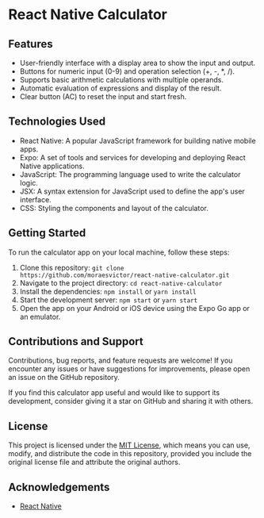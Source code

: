 # React Native Calculator

## Features

- User-friendly interface with a display area to show the input and output.
- Buttons for numeric input (0-9) and operation selection (+, -, *, /).
- Supports basic arithmetic calculations with multiple operands.
- Automatic evaluation of expressions and display of the result.
- Clear button (AC) to reset the input and start fresh.

## Technologies Used

- React Native: A popular JavaScript framework for building native mobile apps.
- Expo: A set of tools and services for developing and deploying React Native applications.
- JavaScript: The programming language used to write the calculator logic.
- JSX: A syntax extension for JavaScript used to define the app's user interface.
- CSS: Styling the components and layout of the calculator.

## Getting Started

To run the calculator app on your local machine, follow these steps:

1. Clone this repository: `git clone https://github.com/moraesvictor/react-native-calculator.git`
2. Navigate to the project directory: `cd react-native-calculator`
3. Install the dependencies: `npm install` or `yarn install`
4. Start the development server: `npm start` or `yarn start`
5. Open the app on your Android or iOS device using the Expo Go app or an emulator.

## Contributions and Support

Contributions, bug reports, and feature requests are welcome! If you encounter any issues or have suggestions for improvements, please open an issue on the GitHub repository.

If you find this calculator app useful and would like to support its development, consider giving it a star on GitHub and sharing it with others.

## License

This project is licensed under the [MIT License](LICENSE), which means you can use, modify, and distribute the code in this repository, provided you include the original license file and attribute the original authors.

## Acknowledgements

- [React Native](https://reactnative.dev/)
